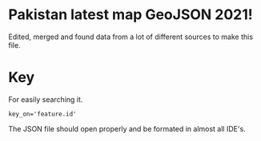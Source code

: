 # Pakistan latest map GeoJSON 2021!
 Edited, merged and found data from a lot of different sources to make this file. 


 # Key
 For easily searching it.

 `key_on='feature.id'`


The JSON file should open properly and be formated in almost all IDE's. 
